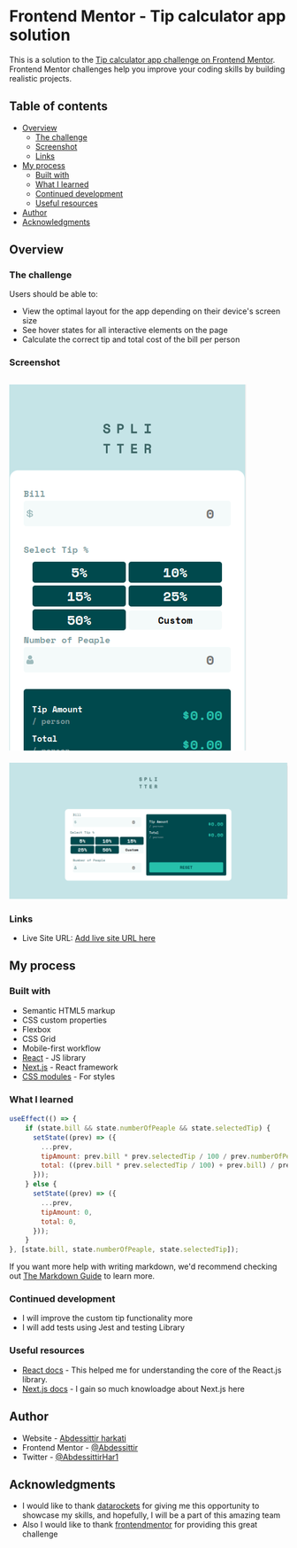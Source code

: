 # Frontend Mentor - Tip calculator app solution

This is a solution to the [Tip calculator app challenge on Frontend Mentor](https://www.frontendmentor.io/challenges/tip-calculator-app-ugJNGbJUX). Frontend Mentor challenges help you improve your coding skills by building realistic projects.

## Table of contents

- [Overview](#overview)
  - [The challenge](#the-challenge)
  - [Screenshot](#screenshot)
  - [Links](#links)
- [My process](#my-process)
  - [Built with](#built-with)
  - [What I learned](#what-i-learned)
  - [Continued development](#continued-development)
  - [Useful resources](#useful-resources)
- [Author](#author)
- [Acknowledgments](#acknowledgments)


## Overview

### The challenge

Users should be able to:

- View the optimal layout for the app depending on their device's screen size
- See hover states for all interactive elements on the page
- Calculate the correct tip and total cost of the bill per person

### Screenshot

![](./public/screen1.png)
-------------------------
![](./public//Screenshot%20from%202023-05-23%2021-28-53.png)


### Links

- Live Site URL: [Add live site URL here](https://your-live-site-url.com)

## My process

### Built with

- Semantic HTML5 markup
- CSS custom properties
- Flexbox
- CSS Grid
- Mobile-first workflow
- [React](https://reactjs.org/) - JS library
- [Next.js](https://nextjs.org/) - React framework
- [CSS modules]() - For styles


### What I learned


```js
useEffect(() => {
    if (state.bill && state.numberOfPeaple && state.selectedTip) {
      setState((prev) => ({
        ...prev,
        tipAmount: prev.bill * prev.selectedTip / 100 / prev.numberOfPeaple,
        total: ((prev.bill * prev.selectedTip / 100) + prev.bill) / prev.numberOfPeaple
      }));
    } else {
      setState((prev) => ({
        ...prev,
        tipAmount: 0,
        total: 0,
      }));
    }
}, [state.bill, state.numberOfPeaple, state.selectedTip]);
```

If you want more help with writing markdown, we'd recommend checking out [The Markdown Guide](https://www.markdownguide.org/) to learn more.


### Continued development

- I will improve the custom tip functionality more
- I will add tests using Jest and testing Library


### Useful resources

- [React docs](https://react.dev/) - This helped me for understanding the core of the React.js library.
- [Next.js docs](https://nextjs.org/) - I gain so much knowloadge about Next.js here


## Author

- Website - [Abdessittir harkati](https://abdessittirharkati.vercel.app/)
- Frontend Mentor - [@Abdessittir](https://www.frontendmentor.io/profile/Abdessittir)
- Twitter - [@AbdessittirHar1](https://www.twitter.com/AbdessittirHar1)


## Acknowledgments

- I would like to thank [datarockets](https://datarockets.com/) for giving me this opportunity to showcase my skills, and hopefully, I will be a part of this amazing team
- Also I would like to thank [frontendmentor](https://www.frontendmentor.io/home) for providing this great challenge
